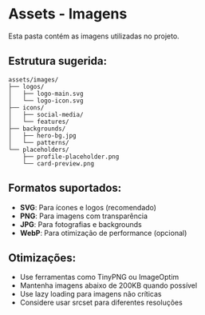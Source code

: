 # Assets - Imagens

Esta pasta contém as imagens utilizadas no projeto.

## Estrutura sugerida:

```
assets/images/
├── logos/
│   ├── logo-main.svg
│   └── logo-icon.svg
├── icons/
│   ├── social-media/
│   └── features/
├── backgrounds/
│   ├── hero-bg.jpg
│   └── patterns/
└── placeholders/
    ├── profile-placeholder.png
    └── card-preview.png
```

## Formatos suportados:
- **SVG**: Para ícones e logos (recomendado)
- **PNG**: Para imagens com transparência
- **JPG**: Para fotografias e backgrounds
- **WebP**: Para otimização de performance (opcional)

## Otimizações:
- Use ferramentas como TinyPNG ou ImageOptim
- Mantenha imagens abaixo de 200KB quando possível
- Use lazy loading para imagens não críticas
- Considere usar srcset para diferentes resoluções
